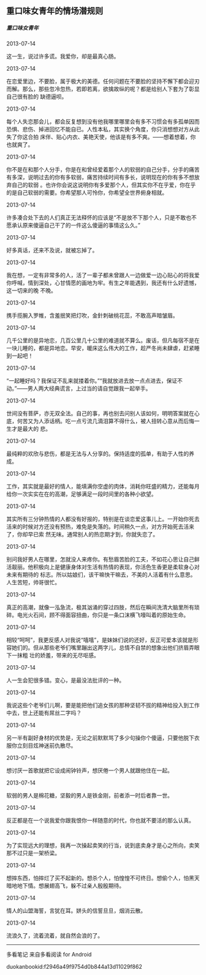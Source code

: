 ## 重口味女青年的情场潜规则

##### 重口味女青年

  

2013-07-14

这一生，说过许多谎。我爱你，却是最真心肠。

  

2013-07-14

在恋爱里边，不要脸，属于极大的美德。任何问题在不要脸的坚持不懈下都会迎刃而解。那么，那些忽冷忽热，若即若离，欲擒故纵的呢？都是给别人下套为了彰显自己很有脸的
缺德逼呗。

  

2013-07-14

每个人失恋那会儿，都会反复想到没有他我哪里哪里会有多不习惯会有多孤单因而恐惧、悲伤、掉进回忆不能自已。人性本私，其实换个角度，你只消想想对方从此失了你这合拍
床伴、贴心内衣、美艳天使，他该是有多不爽。——想着想着，你也就爽了。

  

2013-07-14

你不是在和那个人分手，你是在和曾经爱着那个人的软弱的自己分手，分手的痛苦有多深，说明过去的你有多软弱，痛苦持续时间有多长，说明现在的你有多不想放弃自己的软弱
。也许你会说这说明你有多爱那个人，但其实你不在乎爱，你在乎的是自己软弱的需要。你希望那人可怜你，你希望全世界俯身相就。

  

2013-07-14

许多凑合处下去的人们真正无法释怀的应该是“不是放不下那个人，只是不敢也不愿承认原来傻逼自己干了的一件这么傻逼的事情这么久。”

  

2013-07-14

好多真话，还来不及说，就被忘掉了。

  

2013-07-14

我在想，一定有非常多的人，活了一辈子都未曾跟人一边做爱一边心贴心的将我爱你呼喊，情到深处，心甘情愿的画地为牢。有生之年能遇到，我还有什么好遗憾，这一切来的晚
不晚。

  

2013-07-14

携手揽腕入罗帷，含羞抿笑把灯吹，金針刺破桃花蕊，不敢高声暗皱眉。

  

2013-07-14

几千公里的是异地恋，几百公里几十公里的难道就不算么。废话，但凡每宿不是在一块儿睡的，都是异地恋。早安，暖床这么伟大的工作，趁严冬尚未肆虐，赶紧睡到一起吧！

  

2013-07-14

“一起睡好吗？我保证不乱来就搂着你。”“我就放进去放一点点进去，保证不动。”——男人两大经典谎言，上过当的请自觉跟我一起举手。

  

2013-07-14

世间没有菩萨，亦无双全法。自己的事，再也别去问别人该如何，明明答案就在心底，何苦又为人添话柄。吃一点亏流几滴泪算不得什么，被人扭转心意从而后悔一生才是最大的
悲。

  

2013-07-14

最纯粹的欢欣与悲伤，都是无法与人分享的。保持适度的孤单，有助于人性的养成。

  

2013-07-14

工作，其实就是最好的情人，能填满你空虚的肉体，消耗你旺盛的精力，还能每月给你一次实实在在的高潮，足够满足一段时间里的各种小欲望。

  

2013-07-14

其实所有三分钟热情的人都没有好报的，特别是在谈恋爱这事儿上。一开始你死去活来的时候对方还没有预热，难免是失落的。时间稍久一点，对方开始死去活来了，你却早已索
然无味。通常别人的热恋期才到，你就失恋了。

  

2013-07-14

别问我好男人在哪里，怎就没人来疼你。有愁眉苦脸的工夫，不如花心思让自己鲜活靓丽。他积极向上是健康身体对生活有热情的表现，你活色生香更是柔软身心对未来有期待的
标志。所以姑娘们，该干嘛快干嘛去，不美的人活着有什么意思。人生苦短，帅哥很忙。

  

2013-07-14

真正的高潮，就像一泓急流，极其汹涌的穿过四肢，然后在瞬间洗清大脑里所有琐碎。电光火石间，顾不得面容扭曲，你只是一条口沫横飞嚎叫着的原始生命。

  

2013-07-14

相较“呵呵”，我更反感人对我说“嘻嘻”，是妹妹们说的还好，反正可爱本该就是形容她们的。但从那些老爷们嘴里蹦出这两字儿，总情不自禁的想象出他们挤眉弄眼下一抹粗
壮的娇羞，带来的无尽呕感。

  

2013-07-14

人一生会犯很多错。变心，是最没法批评的一种。

  

2013-07-14

我说这些个老爷们儿啊，要是能把他们追女孩的那种坚韧不拔的精神给投入到工作中去，世上还能有屌丝二字吗？

  

2013-07-14

另一半有副好身材的优势是，无论之前默默骂了多少句操你个傻逼，只要他脱下衣服你立刻目炫神迷前仇散尽。

  

2013-07-14

想讨厌一首歌就把它设成闹钟铃声，想厌倦一个男人就跟他住在一起。

  

2013-07-14

软弱的男人是棉花糖，坚毅的男人是铁金刚，前者添一时后者靠一世。

  

2013-07-14

反正都是在一个说我爱你跟我恨你一样随意的时代，你也就不要活的那么认真。

  

2013-07-14

为了实现远大的理想，我再一次操起卖笑的行当，说到底卖身才是心之所向，卖笑那不过只是一架桥梁。

  

2013-07-14

想摔东西，怕摔烂了买不起新的。想杀个人，怕惶惶不可终日。想偷个人，怕黑天暗地地下情。想展翅高飞，躲不过亲人殷殷期待。

  

2013-07-14

情人的山盟海誓，言犹在耳。姘头的信誓旦旦，烟消云散。

  

2013-07-14

流浪久了，流着流着，就自然会浪的了。

* * *

多看笔记 来自多看阅读 for Android

duokanbookid:f2946a49f9754d0b844a13d11029f862

